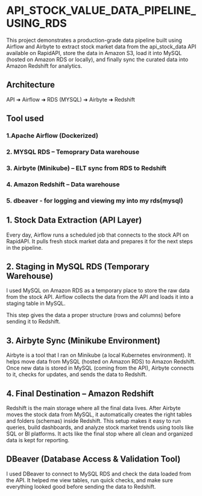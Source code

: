 # API_STOCK_VALUE_DATA_PIPELINE_USING_RDS
This project demonstrates a production-grade data pipeline built using Airflow and Airbyte to extract stock market data from the api_stock_data API available on RapidAPI, store the data in Amazon S3, load it into MySQL (hosted on Amazon RDS or locally), and finally sync the curated data into Amazon Redshift for analytics.

## Architecture
API ➜ Airflow  ➜ RDS (MYSQL) ➜ Airbyte ➜ Redshift

## Tool used
### 1.Apache Airflow (Dockerized)
### 2. MYSQL RDS – Temoprary Data warehouse
### 3. Airbyte (Minikube) – ELT sync from RDS to Redshift
### 4. Amazon Redshift – Data warehouse
### 5. dbeaver - for logging and viewing my into my rds(mysql)

## 1. Stock Data Extraction (API Layer)
Every day, Airflow runs a scheduled job that connects to the stock API on RapidAPI. It pulls fresh stock market data and prepares it for the next steps in the pipeline.
## 2. Staging in MySQL RDS (Temporary Warehouse)
I used MySQL on Amazon RDS as a temporary place to store the raw data from the stock API.
Airflow collects the data from the API and loads it into a staging table in MySQL.

This step gives the data a proper structure (rows and columns) before sending it to Redshift.

## 3. Airbyte Sync (Minikube Environment)
Airbyte is a tool that I ran on Minikube (a local Kubernetes environment). It helps move data from MySQL (hosted on Amazon RDS) to Amazon Redshift. Once new data is stored in MySQL (coming from the API), Airbyte connects to it, checks for updates, and sends the data to Redshift.

## 4. Final Destination – Amazon Redshift
Redshift is the main storage where all the final data lives. After Airbyte moves the stock data from MySQL, it automatically creates the right tables and folders (schemas) inside Redshift. This setup makes it easy to run queries, build dashboards, and analyze stock market trends using tools like SQL or BI platforms. It acts like the final stop where all clean and organized data is kept for reporting.

## DBeaver (Database Access & Validation Tool)
I used DBeaver to connect to MySQL RDS and check the data loaded from the API.
It helped me view tables, run quick checks, and make sure everything looked good before sending the data to Redshift.


